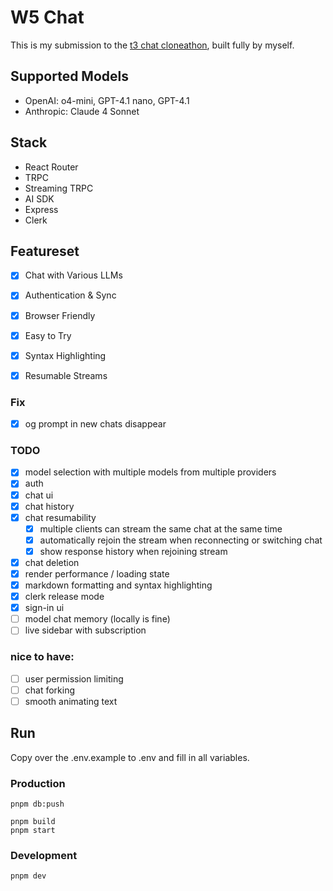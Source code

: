 # W5 Chat

This is my submission to the [t3 chat cloneathon](https://cloneathon.t3.chat/), built fully by myself.

## Supported Models

- OpenAI: o4-mini, GPT-4.1 nano, GPT-4.1
- Anthropic: Claude 4 Sonnet

## Stack

- React Router
- TRPC
- Streaming TRPC
- AI SDK
- Express
- Clerk

## Featureset

- [x] Chat with Various LLMs
- [x] Authentication & Sync
- [x] Browser Friendly
- [x] Easy to Try

- [x] Syntax Highlighting
- [x] Resumable Streams

### Fix

- [x] og prompt in new chats disappear

### TODO

- [x] model selection with multiple models from multiple providers
- [x] auth
- [x] chat ui
- [x] chat history
- [x] chat resumability
  - [x] multiple clients can stream the same chat at the same time
  - [x] automatically rejoin the stream when reconnecting or switching chat
  - [x] show response history when rejoining stream
- [x] chat deletion
- [x] render performance / loading state
- [x] markdown formatting and syntax highlighting
- [x] clerk release mode
- [x] sign-in ui
- [ ] model chat memory (locally is fine)
- [ ] live sidebar with subscription

### nice to have:

- [ ] user permission limiting
- [ ] chat forking
- [ ] smooth animating text

## Run

Copy over the .env.example to .env and fill in all variables.

### Production

```
pnpm db:push

pnpm build
pnpm start
```

### Development

```
pnpm dev
```
